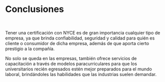 # Conclusiones
<br>

Tener una certificación con NYCE es de gran importancia cualquier tipo de empresa, ya que brinda confiabilidad, seguridad y calidad para quién es cliente o consumidor de dicha empresa, además de que aporta cierto prestigio a la compañía. 

No solo se queda en las empresas, también ofrece servicios de capacitación a través de modelos paracurriculares para que los universitarios recién egresados estén mejor preparados para el mundo laboral, brindándoles las habilidades que las industrias suelen demandar. 

